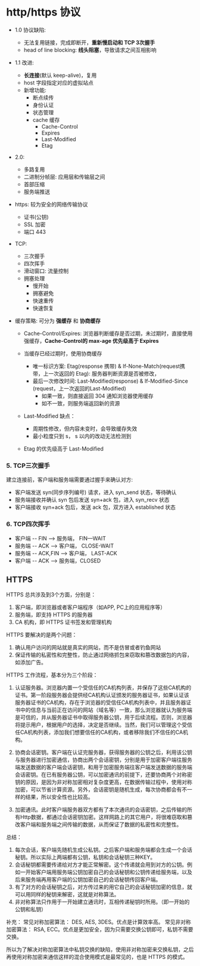 # http/https 协议

- 1.0 协议缺陷: 
	- 无法复用链接，完成即断开，**重新慢启动和 TCP 3次握手**
	- head of line blocking: **线头阻塞**，导致请求之间互相影响
	
- 1.1 改进: 
	- **长连接**(默认 keep-alive)，复用
	- host 字段指定对应的虚拟站点
	- 新增功能:
		- 断点续传
		- 身份认证
		- 状态管理
		- cache 缓存
			- Cache-Control
			- Expires
			- Last-Modified
			- Etag
		
- 2.0:
	- 多路复用
	- 二进制分帧层: 应用层和传输层之间
	- 首部压缩
	- 服务端推送
	
- https: 较为安全的网络传输协议
	- 证书(公钥)
	- SSL 加密
	- 端口 443

- TCP:
	- 三次握手
	- 四次挥手
	- 滑动窗口: 流量控制
	- 拥塞处理
		- 慢开始
		- 拥塞避免
		- 快速重传
		- 快速恢复 

- 缓存策略: 可分为 **强缓存** 和 **协商缓存**
	- Cache-Control/Expires: 浏览器判断缓存是否过期，未过期时，直接使用强缓存，**Cache-Control的 max-age 优先级高于 Expires**
	- 当缓存已经过期时，使用协商缓存
		- 唯一标识方案: Etag(response 携带) & If-None-Match(request携带，上一次返回的 Etag): 服务器判断资源是否被修改，
		- 最后一次修改时间: Last-Modified(response) & If-Modified-Since (request，上一次返回的Last-Modified)
			- 如果一致，则直接返回 304 通知浏览器使用缓存
			- 如不一致，则服务端返回新的资源
		
	- Last-Modified 缺点：
		- 周期性修改，但内容未变时，会导致缓存失效
		- 最小粒度只到 s， s 以内的改动无法检测到 
	- Etag 的优先级高于 Last-Modified




### 5. TCP三次握手

建立连接前，客户端和服务端需要通过握手来确认对方:

- 客户端发送 syn(同步序列编号) 请求，进入 syn_send 状态，等待确认
- 服务端接收并确认 syn 包后发送 syn+ack 包，进入 syn_recv 状态
- 客户端接收 syn+ack 包后，发送 ack 包，双方进入 established 状态

### 6. TCP四次挥手

- 客户端 -- FIN --> 服务端， FIN—WAIT
- 服务端 -- ACK --> 客户端， CLOSE-WAIT
- 服务端 -- ACK,FIN --> 客户端， LAST-ACK
- 客户端 -- ACK --> 服务端，CLOSED


## HTTPS

HTTPS 总共涉及到3个方面，分别是：
1. 客户端，即浏览器或者客户端程序（如APP, PC上的应用程序等）
2. 服务端，即支持 HTTPS 的服务器
3. CA 机构，即 HTTPS 证书签发和管理机构

HTTPS 要解决的是两个问题：
1. 确认用户访问的网站就是真实的网站，而不是仿冒或者钓鱼网站
2. 保证传输的私密性和完整性，防止通过网络抓包来窃取和篡改数据包的内容，如添加广告。

HTTPS 工作流程，基本分为三个阶段：

1. 认证服务器。浏览器内置一个受信任的CA机构列表，并保存了这些CA机构的证书。第一阶段服务器会提供经CA机构认证颁发的服务器证书，如果认证该服务器证书的CA机构，存在于浏览器的受信任CA机构列表中，并且服务器证书中的信息与当前正在访问的网站（域名等）一致，那么浏览器就认为服务端是可信的，并从服务器证书中取得服务器公钥，用于后续流程。否则，浏览器将提示用户，根据用户的选择，决定是否继续。当然，我们可以管理这个受信任CA机构列表，添加我们想要信任的CA机构，或者移除我们不信任的CA机构。

2. 协商会话密钥。客户端在认证完服务器，获得服务器的公钥之后，利用该公钥与服务器进行加密通信，协商出两个会话密钥，分别是用于加密客户端往服务端发送数据的客户端会话密钥，和用于加密服务端往客户端发送数据的服务端会话密钥。在已有服务器公钥，可以加密通讯的前提下，还要协商两个对称密钥的原因，是因为非对称加密相对复杂度更高，在数据传输过程中，使用对称加密，可以节省计算资源。另外，会话密钥是随机生成，每次协商都会有不一样的结果，所以安全性也比较高。

3. 加密通讯。此时客户端服务器双方都有了本次通讯的会话密钥，之后传输的所有Http数据，都通过会话密钥加密。这样网路上的其它用户，将很难窃取和篡改客户端和服务端之间传输的数据，从而保证了数据的私密性和完整性。

总结：
1. 每次会话，客户端先随机生成公私钥。之后客户端和服务端都会生成一个会话秘钥。所以实际上两端都有公钥，私钥和会话秘钥三种KEY。
2. 会话秘钥都需要传递给对方才能正常解密。这个传递就会用到对方的公钥。例如一开始客户端用服务端公钥加密自己的会话秘钥和公钥传递给服务端，以及后来服务端再用客户端的公钥加密自己的会话秘钥传回客户端。
3. 有了对方的会话秘钥之后，对方传过来的用它自己的会话秘钥加密的信息，就可以用同样的秘钥来解密，这就是对称算法。
4. 非对称算法只作用于一开始建立通讯时，互相传递秘钥时所用。（即一开始的公钥和私钥）

补充：
常见对称加密算法： DES, AES, 3DES。优点是计算效率高。
常见非对称加密算法： RSA, ECC。优点是更加安全，因为只需要交换公钥即可，私钥不需要交换。

所以为了解决对称加密算法中私钥交换的缺陷，使用非对称加密来交换私钥，之后再使用对称加密来通信这样的混合使用模式是最常见的，也是 HTTPS 的模式。